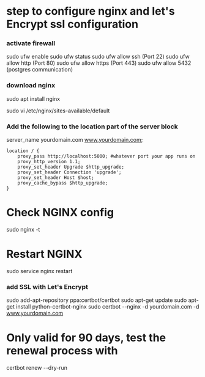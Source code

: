 # step to configure nginx and let's Encrypt ssl configuration
### activate firewall
sudo ufw enable
sudo ufw status
sudo ufw allow ssh (Port 22)
sudo ufw allow http (Port 80)
sudo ufw allow https (Port 443)
sudo ufw allow 5432 (postgres communication)

### download nginx
sudo apt install nginx

sudo vi /etc/nginx/sites-available/default

### Add the following to the location part of the server block

   server_name yourdomain.com www.yourdomain.com;

    location / {
        proxy_pass http://localhost:5000; #whatever port your app runs on
        proxy_http_version 1.1;
        proxy_set_header Upgrade $http_upgrade;
        proxy_set_header Connection 'upgrade';
        proxy_set_header Host $host;
        proxy_cache_bypass $http_upgrade;
    }
# Check NGINX config
sudo nginx -t

# Restart NGINX
sudo service nginx restart

### add SSL with Let's Encrypt

sudo add-apt-repository ppa:certbot/certbot
sudo apt-get update
sudo apt-get install python-certbot-nginx
sudo certbot --nginx -d yourdomain.com -d www.yourdomain.com

# Only valid for 90 days, test the renewal process with
certbot renew --dry-run
